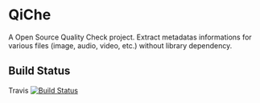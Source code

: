 QiChe
=====

A Open Source Quality Check project.
Extract metadatas informations for various files (image, audio, video, etc.) without library dependency.

Build Status
------------
  
Travis [![Build Status](https://travis-ci.org/MarcAntoine-Arnaud/QyChe.png?branch=master)](https://travis-ci.org/MarcAntoine-Arnaud/QyChe)  

